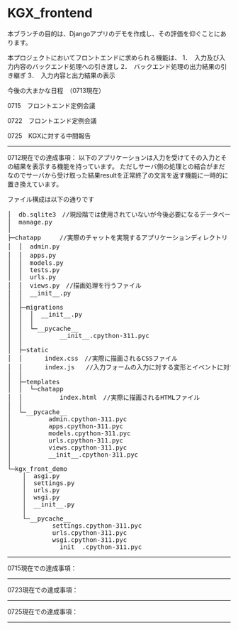 # KGX_frontend
本ブランチの目的は、Djangoアプリのデモを作成し、その評価を仰ぐことにあります。

本プロジェクトにおいてフロントエンドに求められる機能は、
1．　入力及び入力内容のバックエンド処理への引き渡し
2．　バックエンド処理の出力結果の引き継ぎ
3．　入力内容と出力結果の表示

今後の大まかな日程　（0713現在）

0715　フロントエンド定例会議

0722　フロントエンド定例会議

0725　KGXに対する中間報告


-------------------------------------------------------------------------------------------------------------------------
0712現在での達成事項：
以下のアプリケーションは入力を受けてその入力とその結果を表示する機能を持っています。
ただしサーバ側の処理との結合がまだなのでサーバから受け取った結果resultを正常終了の文言を返す機能に一時的に置き換えています。

ファイル構成は以下の通りです
<pre>
│  db.sqlite3　//現段階では使用されていないが今後必要になるデータベースファイル
│  manage.py
│
├─chatapp　　　//実際のチャットを実現するアプリケーションディレクトリ
│  │  admin.py　
│  │  apps.py　
│  │  models.py
│  │  tests.py
│  │  urls.py
│  │  views.py　//描画処理を行うファイル
│  │  __init__.py
│  │
│  ├─migrations
│  │  │  __init__.py
│  │  │
│  │  └─__pycache__
│  │          __init__.cpython-311.pyc
│  │
│  ├─static
│  │      index.css　//実際に描画されるCSSファイル
│  │      index.js   //入力フォームの入力に対する変形とイベントに対する実行を行うJSファイル
│  │
│  ├─templates
│  │  └─chatapp
│  │          index.html　//実際に描画されるHTMLファイル
│  │
│  └─__pycache__
│          admin.cpython-311.pyc
│          apps.cpython-311.pyc
│          models.cpython-311.pyc
│          urls.cpython-311.pyc
│          views.cpython-311.pyc
│          __init__.cpython-311.pyc
│
└─kgx_front_demo
    │  asgi.py
    │  settings.py
    │  urls.py
    │  wsgi.py
    │  __init__.py
    │
    └─__pycache__
            settings.cpython-311.pyc
            urls.cpython-311.pyc
            wsgi.cpython-311.pyc
            __init__.cpython-311.pyc
</pre>
---------------------------------------------------------------------------------------------------------------------------

0715現在での達成事項：


---------------------------------------------------------------------------------------------------------------------------

0723現在での達成事項：


---------------------------------------------------------------------------------------------------------------------------

0725現在での達成事項：


---------------------------------------------------------------------------------------------------------------------------
